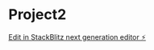 # Project2

[Edit in StackBlitz next generation editor ⚡️](https://stackblitz.com/~/github.com/prathameshatkare/Project2)